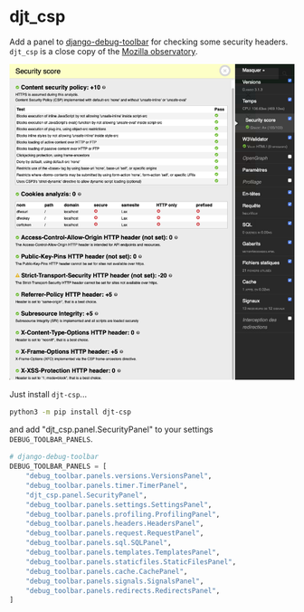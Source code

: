 djt_csp
=======

Add a panel to [django-debug-toolbar](https://github.com/jazzband/django-debug-toolbar) for checking some security headers.
`djt_csp` is a close copy of the [Mozilla observatory](https://observatory.mozilla.org/). 

![Screenshot](https://github.com/d9pouces/djt_csp/raw/master/djt_csp.png)

Just install `djt-csp`...
```bash
python3 -m pip install djt-csp
```
 and add "djt_csp.panel.SecurityPanel" to your settings `DEBUG_TOOLBAR_PANELS`.
```python
# django-debug-toolbar
DEBUG_TOOLBAR_PANELS = [
    "debug_toolbar.panels.versions.VersionsPanel",
    "debug_toolbar.panels.timer.TimerPanel",
    "djt_csp.panel.SecurityPanel",
    "debug_toolbar.panels.settings.SettingsPanel",
    "debug_toolbar.panels.profiling.ProfilingPanel",
    "debug_toolbar.panels.headers.HeadersPanel",
    "debug_toolbar.panels.request.RequestPanel",
    "debug_toolbar.panels.sql.SQLPanel",
    "debug_toolbar.panels.templates.TemplatesPanel",
    "debug_toolbar.panels.staticfiles.StaticFilesPanel",
    "debug_toolbar.panels.cache.CachePanel",
    "debug_toolbar.panels.signals.SignalsPanel",
    "debug_toolbar.panels.redirects.RedirectsPanel",
]

```


